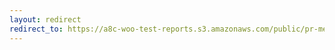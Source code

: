 ```yaml
---
layout: redirect
redirect_to: https://a8c-woo-test-reports.s3.amazonaws.com/public/pr-merge/38357/e2e/index.html
---
```

